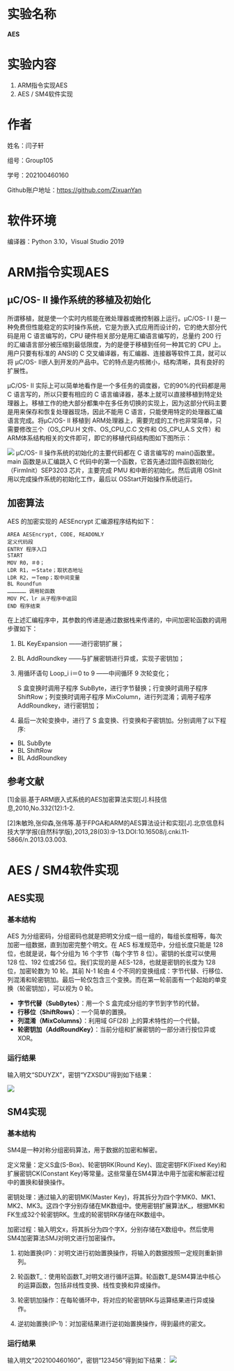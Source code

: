 # 实验名称

**AES**

# 实验内容

1.  ARM指令实现AES
2.  AES / SM4软件实现

# 作者

姓名：闫子轩

组号：Group105

学号：202100460160

Github账户地址：https://github.com/ZixuanYan

# 软件环境

编译器：Python 3.10，Visual Studio 2019

# ARM指令实现AES

## μC/OS- II 操作系统的移植及初始化

所谓移植，就是使一个实时内核能在微处理器或微控制器上运行。μC/OS- I I 是一种免费但性能稳定的实时操作系统，它是为嵌入式应用而设计的，它的绝大部分代码是用 C 语言编写的，CPU 硬件相关部分是用汇编语言编写的，总量约 200 行的汇编语言部分被压缩到最低限度，为的是便于移植到任何一种其它的 CPU 上。用户只要有标准的 ANSI的 C 交叉编译器，有汇编器、连接器等软件工具，就可以将 μC/OS- II嵌人到开发的产品中。它的特点是内核微小，结构清晰，具有良好的扩展性。

μC/OS- II 实际上可以简单地看作是一个多任务的调度器，它的90%的代码都是用 C 语言写的，所以只要有相应的 C 语言编译器，基本上就可以直接移植到特定处理器上。移植工作的绝大部分都集中在多任务切换的实现上，因为这部分代码主要是用来保存和恢复处理器现场，因此不能用 C 语言，只能使用特定的处理器汇编语言完成。将μC/OS- II 移植到 ARM处理器上，需要完成的工作也非常简单，只需要修改三个（OS_CPU.H 文件、OS_CPU_C.C 文件和 OS_CPU_A.S 文件）和ARM体系结构相关的文件即可，即它的移植代码结构图如下图所示：

![](https://zx777-1319535985.cos.ap-beijing.myqcloud.com/20230725133825.png)
μC/OS- II 操作系统的初始化的主要代码都在 C 语言编写的 main()函数里。main 函数是从汇编跳入 C 代码中的第一个函数，它首先通过固件函数初始化（FirmInit）SEP3203 芯片，主要完成 PMU 和中断的初始化。然后调用 OSInit 用以完成操作系统的初始化工作，最后以 OSStart开始操作系统运行。
## 加密算法
AES 的加密实现的 AESEncrypt 汇编源程序结构如下：

```
AREA AESEncrypt, CODE, READONLY
定义代码段
ENTRY 程序入口
START
MOV R0，＃0；
LDR R1，＝State；取状态地址
LDR R2，＝Temp；取中间变量
BL Roundfun
……………… 调用轮函数
MOV PC，lr 从子程序中返回
END 程序结束
```

在上述汇编程序中，其参数的传递是通过数据栈来传递的，中间加密轮函数的调用步骤如下：

1. BL KeyExpansion ——进行密钥扩展；
2. BL AddRoundkey ——与扩展密钥进行异或，实现子密钥加；
3. 用循环语句 Loop_i i＝0 to 9 ——中间循环 9 次轮变化；

	S 盒变换时调用子程序 SubByte，进行字节替换；行变换时调用子程序 ShiftRow；列变换时调用子程序 MixColumn，进行列混淆；调用子程序AddRoundkey，进行密钥加；
4. 最后一次轮变换中，进行了 S 盒变换、行变换和子密钥加。分别调用了以下程序:
- BL SubByte
- BL ShiftRow
- BL AddRoundkey

## 参考文献
[1]金丽.基于ARM嵌入式系统的AES加密算法实现[J].科技信息,2010,No.332(12):1-2.

[2]朱敏玲,张仰森,张伟等.基于FPGA和ARM的AES算法设计和实现[J].北京信息科技大学学报(自然科学版),2013,28(03):9-13.DOI:10.16508/j.cnki.11-5866/n.2013.03.003.


# AES / SM4软件实现

## AES实现
### 基本结构

AES 为分组密码，分组密码也就是把明文分成一组一组的，每组长度相等，每次加密一组数据，直到加密完整个明文。在 AES 标准规范中，分组长度只能是 128 位，也就是说，每个分组为 16 个字节（每个字节 8 位）。密钥的长度可以使用 128 位、192 位或256 位。我们实现的是 AES-128，也就是密钥的长度为 128 位，加密轮数为 10 轮。其前 N-1 轮由 4 个不同的变换组成：字节代替、行移位、列混淆和轮密钥加。最后一轮仅包含三个变换。而在第一轮前面有一个起始的单变换（轮密钥加），可以视为 0 轮。

- **字节代替（SubBytes）**：用一个 S 盒完成分组的字节到字节的代替。
- **行移位（ShiftRows）**：一个简单的置换。
- **列混淆（MixColumns）**：利用域 GF(28) 上的算术特性的一个代替。
- **轮密钥加（AddRoundKey）**：当前分组和扩展密钥的一部分进行按位异或 XOR。

### 运行结果

输入明文“SDUYZX”，密钥“YZXSDU”得到如下结果：

![](https://zx777-1319535985.cos.ap-beijing.myqcloud.com/20230725141908.png)
## SM4实现
### 基本结构
SM4是一种对称分组密码算法，用于数据的加密和解密。

定义常量：定义S盒(S-Box)、轮密钥RK(Round Key)、固定密钥FK(Fixed Key)和扩展密钥CK(Constant Key)等常量。这些常量在SM4算法中用于加密和解密过程中的置换和替换操作。

密钥处理：通过输入的密钥MK(Master Key)，将其拆分为四个字MK0、MK1、MK2、MK3。这四个字分别存储在MK数组中。使用密钥扩展算法K_，根据MK和FK生成32个轮密钥RK。生成的轮密钥RK存储在RK数组中。

加密过程：输入明文x，将其拆分为四个字X，分别存储在X数组中。然后使用SM4加密算法SMJ对明文进行加密操作。

1. 初始置换(IP)：对明文进行初始置换操作，将输入的数据按照一定规则重新排列。

2. 轮函数T_：使用轮函数T_对明文进行循环运算。轮函数T_是SM4算法中核心的运算函数，包括非线性变换、线性变换和异或操作。

3. 轮密钥加操作：在每轮循环中，将对应的轮密钥RK与运算结果进行异或操作。

4. 逆初始置换(IP-1)：对加密结果进行逆初始置换操作，得到最终的密文。

### 运行结果
输入明文“202100460160”，密钥“123456”得到如下结果：
![](https://zx777-1319535985.cos.ap-beijing.myqcloud.com/20230725144829.png)
